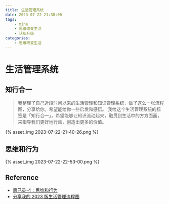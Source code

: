```yaml
---
title: 生活管理系统
date: 2023-07-22 21:38:00
tags:
    - mine
    - 思维改变生活
    - 认知升级
categories:
    - 思维改变生活
---
```


# 生活管理系统

## 知行合一

> 我整理了自己近段时间以来的生活管理和知识管理系统，做了这么一张流程图，分享给你。希望能给你一些启发和感悟。
> 我给这个生活管理系统的标签是「知行合一」，希望能够让知识流动起来，融贯到生活中的方方面面，来指导我们更好地行动，创造出更多的价值。

{% asset_img 2023-07-22-21-40-26.png %}

## 思维和行为

{% asset_img 2023-07-22-22-53-00.png %}

## Reference

- [思己录-4：思维和行为](https://mp.weixin.qq.com/s/eV7mDvVBnUdrmIUZiaa4QA)
- [分享我的 2023 版生活管理流程图
](https://mp.weixin.qq.com/s/yPJyRROXVHgQYWML1BmU5g)